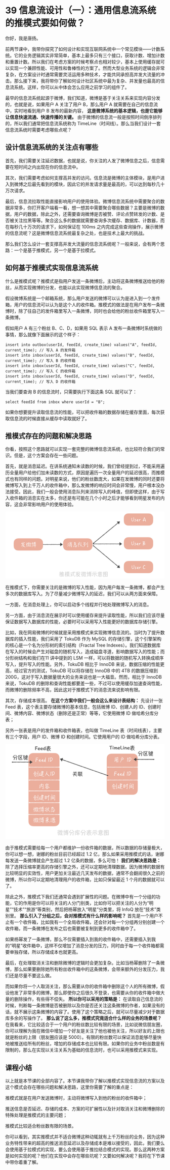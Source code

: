 # 39 信息流设计（一）：通用信息流系统的推模式要如何做？

你好，我是唐扬。

前两节课中，我带你探究了如何设计和实现互联网系统中一个常见模块——计数系统。它的业务逻辑其实非常简单，基本上最多只有三个接口，获取计数、增加计数和重置计数。所以我们在考虑方案的时候考察点也相对较少，基本上使用缓存就可以实现一个兼顾性能、可用性和鲁棒性的方案了。然而大型业务系统的逻辑会非常复杂，在方案设计时通常需要灵活运用多种技术，才能共同承担高并发大流量的冲击。那么接下来，我将带你了解如何设计社区系统中最为复杂、并发量也最高的信息流系统。这样，你可以从中体会怎么应用之前学习的组件了。

最早的信息流系统起源于微博，我们知道，微博是基于关注关系来实现内容分发的，也就是说，如果用户 A 关注了用户 B，那么用户 A 就需要在自己的信息流中，实时地看到用户 B 发布的最新内容， **这是微博系统的基本逻辑，也是它能够让信息快速流通、快速传播的关键。** 由于微博的信息流一般是按照时间倒序排列的，所以我们通常把信息流系统称为 TimeLine（时间线）。那么当我们设计一套信息流系统时需要考虑哪些点呢？

## 设计信息流系统的关注点有哪些

首先，我们需要关注延迟数据，也就是说，你关注的人发了微博信息之后，信息需要在短时间之内出现在你的信息流中。

其次，我们需要考虑如何支撑高并发的访问。信息流是微博的主体模块，是用户进入到微博之后最先看到的模块，因此它的并发请求量是最高的，可以达到每秒几十万次请求。

最后，信息流拉取性能直接影响用户的使用体验。微博信息流系统中需要聚合的数据非常多，你打开客户端看一看，想一想其中需要聚合哪些数据？主要是微博的数据，用户的数据，除此之外，还需要查询微博是否被赞、评论点赞转发的计数、是否被关注拉黑等等。聚合这么多的数据就需要查询多次缓存、数据库、计数器，而在每秒几十万次的请求下，如何保证在 100ms 之内完成这些查询操作，展示微博的信息流呢？这是微博信息流系统最复杂之处，也是技术上最大的挑战。

那么我们怎么设计一套支撑高并发大流量的信息流系统呢？一般来说，会有两个思路：一个是基于推模式，另一个是基于拉模式。

## 如何基于推模式实现信息流系统

什么是推模式呢？推模式是指用户发送一条微博后，主动将这条微博推送给他的粉丝，从而实现微博的分发，也能以此实现微博信息流的聚合。

假设微博系统是一个邮箱系统，那么用户发送的微博可以认为是进入到一个发件箱，用户的信息流可以认为是这个人的收件箱。推模式的做法是在用户发布一条微博时，除了往自己的发件箱里写入一条微博，同时也会给他的粉丝收件箱里写入一条微博。

假如用户 A 有三个粉丝 B、C、D，如果用 SQL 表示 A 发布一条微博时系统做的事情，那么就像下面展示的这个样子：

```
insert into outbox(userId, feedId, create_time) values("A", feedId, current_time); // 写入 A 的发件箱
insert into inbox(userId, feedId, create_time) values("B", feedId, current_time); // 写入 B 的收件箱
insert into inbox(userId, feedId, create_time) values("C", feedId, current_time); // 写入 C 的收件箱
insert into inbox(userId, feedId, create_time) values("D", feedId, current_time); // 写入 D 的收件箱
```

当我们要查询 B 的信息流时，只需要执行下面这条 SQL 就可以了：

```
select feedId from inbox where userId = "B";
```

如果你想要提升读取信息流的性能，可以把收件箱的数据存储在缓存里面，每次获取信息流的时候直接从缓存中读取就好了。

## 推模式存在的问题和解决思路

你看，按照这个思路就可以实现一套完整的微博信息流系统，也比较符合我们的常识。但是，这个方案会存在一些问题。

首先，就是消息延迟。在讲系统通知未读数的时候，我们曾经提到过，不能采用遍历全量用户给他们加未读数的方式，原因是遍历一次全量用户的延迟很高，而推模式也有同样的问题。对明星来说，他们的粉丝数庞大，如果在发微博的同时还要将微博写入到上千万人的收件箱中，那么发微博的响应时间会非常慢，用户根本没办法接受。因此，我们一般会使用消息队列来消除写入的峰值，但即使这样，由于写入收件箱的消息实在太多，你还是有可能在几个小时之后才能够看到明星发布的内容，这会非常影响用户的使用体验。

![img](assets/c2e64231a2b6c52082567f8422069cb0.jpg)

在推模式下，你需要关注的是微博的写入性能，因为用户每发一条微博，都会产生多次的数据库写入。为了尽量减少微博写入的延迟，我们可以从两方面来保障。

一方面，在消息处理上，你可以启动多个线程并行地处理微博写入的消息。

另一方面，由于消息流在展示时可以使用缓存来提升读取性能，所以我们应该尽量保证数据写入数据库的性能，必要时可以采用写入性能更好的数据库存储引擎。

比如，我在网易微博的时候就是采用推模式来实现微博信息流的。当时为了提升数据库的插入性能，我们采用了 TokuDB 作为 MySQL 的存储引擎，这个引擎架构的核心是一个名为分形树的索引结构（Fractal Tree Indexes）。我们知道数据库在写入的时候会产生对磁盘的随机写入，造成磁盘寻道，影响数据写入的性能；而分形树结构和我们在11 讲中提到的 LSM 一样，可以将数据的随机写入转换成顺序写入，提升写入的性能。另外，TokuDB 相比于 InnoDB 来说，数据压缩的性能更高，经过官方的测试，TokuDB 可以将存储在 InnoDB 中的 4TB 的数据压缩到 200G，这对于写入数据量很大的业务来说也是一大福音。然而，相比于 InnoDB 来说，TokuDB 的删除和查询性能都要差一些，不过可以使用缓存加速查询性能，而微博的删除频率不高，因此这对于推模式下的消息流来说影响有限。

其次，存储成本很高。 **在这个方案中我们一般会这么来设计表结构：** 先设计一张 Feed 表，这个表主要存储微博的基本信息，包括微博 ID、创建人的 ID、创建时间、微博内容、微博状态（删除还是正常）等等，它使用微博 ID 做哈希分库分表；

另外一张表是用户的发件箱和收件箱表，也叫做 TimeLine 表（时间线表），主要有三个字段，用户 ID、微博 ID 和创建时间。它使用用户的 ID 做哈希分库分表。

![img](assets/71b4b33d966a7e34a62f635a1a23646c.jpg)

由于推模式需要给每一个用户都维护一份收件箱的数据，所以数据的存储量极大，你可以想一想，谢娜的粉丝目前已经超过 1.2 亿，那么如果采用推模式的话，谢娜每发送一条微博就会产生超过 1.2 亿条的数据，多么可怕！ **我们的解决思路是：** 除了选择压缩率更高的存储引擎之外，还可以定期地清理数据，因为微博的数据有比较明显的实效性，用户更加关注最近几天发布的数据，通常不会翻阅很久之前的微博，所以你可以定期地清理用户的收件箱，比如只保留最近 1 个月的数据就可以了。

除此之外，推模式下我们还通常会遇到扩展性的问题。在微博中有一个分组的功能，它的作用是你可以将关注的人分门别类，比如你可以把关注的人分为“明星”“技术”“旅游”等类别，然后把杨幂放入“明星”分类里，将 InfoQ 放在“技术”类别里。 **那么引入了分组之后，会对推模式有什么样的影响呢？** 首先是一个用户不止有一个收件箱，比如我有一个全局收件箱，还会针对每一个分组再分别创建一个收件箱，而一条微博在发布之后也需要被复制到更多的收件箱中了。

如果杨幂发了一条微博，那么不仅需要插入到我的收件箱中，还需要插入到我的“明星”收件箱中，这样不仅增加了消息分发的压力，同时由于每一个收件箱都需要单独存储，所以存储成本也就更高。

最后，在处理取消关注和删除微博的逻辑时会更加复杂。比如当杨幂删除了一条微博，那么如果要删除她所有粉丝收件箱中的这条微博，会带来额外的分发压力，我们还是尽量不要这么做。

而如果你将一个人取消关注，那么需要从你的收件箱中删除这个人的所有微博，假设他发了非常多的微博，那么即使你之后很久不登录，也需要从你的收件箱中做大量的删除操作，有些得不偿失。 **所以你可以采用的策略是：** 在读取自己信息流的时候，判断每一条微博是否被删除以及你是否还关注这条微博的作者，如果没有的话，就不展示这条微博的内容了。使用了这个策略之后，就可以尽量减少对于数据库多余的写操作了。 **那么说了这么多，推模式究竟适合什么样的业务的场景呢？** 在我看来，它比较适合于一个用户的粉丝数比较有限的场景，比如说微信朋友圈，你可以理解为我在微信中增加一个好友是关注了他也被他关注，所以好友的上限也就是粉丝的上限（朋友圈应该是 5000）。有限的粉丝数可以保证消息能够尽量快地被推送给所有的粉丝，增加的存储成本也比较有限。如果你的业务中粉丝数是有限制的，那么在实现以关注关系为基础的信息流时，也可以采用推模式来实现。

## 课程小结

以上就是本节课的全部内容了。本节课我带你了解以推模式实现信息流的方案以及这个模式会存在哪些问题和解决思路，这里你需要了解的重点是：

推模式就是在用户发送微博时，主动将微博写入到他的粉丝的收件箱中；

推送信息是否延迟、存储的成本、方案的可扩展性以及针对取消关注和微博删除的特殊处理是推模式的主要问题；

推模式比较适合粉丝数有限的场景。

你可以看到，其实推模式并不适合微博这种动辄就有上千万粉丝的业务，因为这种业务特性带来的超高的推送消息延迟以及存储成本是难以接受的，因此，我们要么会使用基于拉模式的实现，要么会使用基于推拉结合模式的实现。那么这两种方案是如何实现的呢？他们在实现中会存在哪些坑呢？又要如何解决呢？我将在下节课中带你着重了解。
